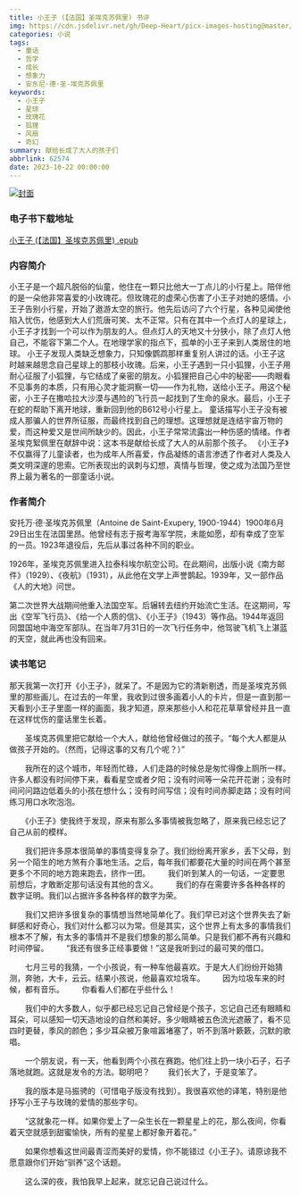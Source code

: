 ```yaml
---
title: 小王子 (【法国】圣埃克苏佩里) 书评
img: https://cdn.jsdelivr.net/gh/Deep-Heart/picx-images-hosting@master/boomments/小王子.5hx2heorrjo0.webp
categories: 小说
tags:
  - 童话
  - 哲学
  - 成长
  - 想象力
  - 安东尼·德·圣-埃克苏佩里
keywords:
  - 小王子
  - 星球
  - 玫瑰花
  - 狐狸
  - 风扇
  - 奇幻
summary: 献给长成了大人的孩子们
abbrlink: 62574
date: 2023-10-22 00:00:00
---
```


[![封面](https://cdn.jsdelivr.net/gh/Deep-Heart/picx-images-hosting@master/boomments/小王子.5hx2heorrjo0.webp)]()
### 电子书下载地址
[小王子 (【法国】圣埃克苏佩里) .epub](https://url57.ctfile.com/f/23765157-962707545-75efc3?p=9554)

### 内容简介
小王子是一个超凡脱俗的仙童，他住在一颗只比他大一丁点儿的小行星上。陪伴他的是一朵他非常喜爱的小玫瑰花。但玫瑰花的虚荣心伤害了小王子对她的感情。小王子告别小行星，开始了遨游太空的旅行。他先后访问了六个行星，各种见闻使他陷入忧伤，他感到大人们荒唐可笑、太不正常。只有在其中一个点灯人的星球上，小王子才找到一个可以作为朋友的人。但点灯人的天地又十分狭小，除了点灯人他自己，不能容下第二个人。在地理学家的指点下，孤单的小王子来到人类居住的地球。    小王子发现人类缺乏想象力，只知像鹦鹉那样重复别人讲过的话。小王子这时越来越思念自己星球上的那枝小玫瑰。后来，小王子遇到一只小狐狸，小王子用耐心征服了小狐狸，与它结成了亲密的朋友。小狐狸把自己心中的秘密——肉眼看不见事务的本质，只有用心灵才能洞察一切——作为礼物，送给小王子。用这个秘密，小王子在撒哈拉大沙漠与遇险的飞行员一起找到了生命的泉水。最后，小王子在蛇的帮助下离开地球，重新回到他的B612号小行星上。    童话描写小王子没有被成人那骗人的世界所征服，而最终找到自己的理想。这理想就是连结宇宙万物的爱，而这种爱又是世间所缺少的。因此，小王子常常流露出一种伤感的情绪。作者圣埃克絮佩里在献辞中说：这本书是献给长成了大人的从前那个孩子。    《小王子》不仅赢得了儿童读者，也为成年人所喜爱，作品凝练的语言渗透了作者对人类及人类文明深邃的思索。它所表现出的讽刺与幻想，真情与哲理，使之成为法国乃至世界上最为著名的一部童话小说。

### 作者简介
安托万·德·圣埃克苏佩里（Antoine de Saint-Exupery, 1900-1944）1900年6月29日出生在法国里昂。他曾经有志于报考海军学院，未能如愿，却有幸成了空军的一员。1923年退役后，先后从事过各种不同的职业。

1926年，圣埃克苏佩里进入拉泰科埃尔航空公司。在此期间，出版小说《南方邮件》（1929）、《夜航》（1931），从此他在文学上声誉鹊起。1939年，又一部作品《人的大地》问世。

第二次世界大战期间他重入法国空军。后辗转去纽约开始流亡生活。在这期间，写出《空军飞行员》、《给一个人质的信》、《小王子》（1943）等作品。1944年返回同盟国地中海空军部队。在当年7月31日的一次飞行任务中，他驾驶飞机飞上湛蓝的天空，就此再也没有回来。

### 读书笔记
那天我第一次打开《小王子》，就呆了。不是因为它的清新剔透，而是圣埃克苏佩里的那些画儿。在过去的一年里，我收到过很多画着小人的卡片，但是一直到那一天看到小王子里面一样的画面，我才知道，原来那些小人和花花草草曾经并且一直在这样忧伤的童话里生长着。

　　圣埃克苏佩里把它献给一个大人，献给他曾经做过的孩子。“每个大人都是从做孩子开始的。（然而，记得这事的又有几个呢？）”

　　我所在的这个城市，年轻而忙碌，人们走路的时候总是匆忙得像上厕所一样。许多人都没有时间停下来，看看星空或者夕阳；没有时间等一朵花开花谢；没有时间问问路边低着头的小孩在想什么；没有时间写信；没有时间赤脚走路；没有时间练习用口水吹泡泡。

　　《小王子》使我终于发现，原来有那么多事情被我忽略了，原来我已经忘记了自己从前的模样。

　　我们把许多原本很简单的事情变得复杂了。我们纷纷离开家乡，丢下父母，到另一个陌生的地方煞有介事地生活。之后，每年我们都要花大量的时间在两个甚至更多个不同的地方跑来跑去，挤作一团。
　　我们听到某人的一句话，一定要思前想后，才敢断定那句话没有其他的含义。
　　我们的存在需要许多各种各样的数字证明。我们以占据许多各种各样的数字为荣。

　　我们又把许多很复杂的事情想当然地简单化了。我们早已对这个世界失去了新鲜感和好奇心，我们对什么都习以为常。但是其实，这个世界上有太多的事情我们根本不了解，有太多的事情并不是我们想象的那么简单。只是我们都不再有兴趣和时间停留。
　　“我还有很多正经事要做！”这是我听到过的最可笑的借口。

　　七月三号的我猜，一个小孩说，有一种车他最喜欢。于是大人们纷纷开始猜测，奔驰，大卡，云云。结果小孩说，他最喜欢垃圾车。
　　因为垃圾车来的时候，都有音乐。
　　你看看人们都在乎些什么！

　　我们中的大多数人，似乎都已经忘记自己曾经是个孩子，忘记自己还有眼睛和耳朵，可以感知一切天造地设的自然和美好。多少眼睛被五色流光遮蔽了，看不见四时更替，季风的颜色；多少耳朵被万象喧嚣堵塞了，听不到落叶簌簌，沉默的歌唱。

　　一个朋友说，有一天，他看到两个小孩在赛跑。他们往上扔一块小石子，石子落地就跑。这就是发令的方法。聪明吧？
　　我们长大了，于是变笨了。

　　我的版本是马振骋的（可惜电子版没有找到）。我很喜欢他的译笔，特别是他抒写小王子与玫瑰的爱情的那些字句。

　　“这就象花一样。如果你爱上了一朵生长在一颗星星上的花，那么夜间，你看着天空就感到甜蜜愉快，所有的星星上都好象开着花。”

　　如果你想看这世间最青涩而美好的爱情，你不能错过《小王子》。请原谅我不愿意跟你们开始“驯养”这个话题。

　　这么深的夜，我怕我早上起来，就忘记自己说过什么。
